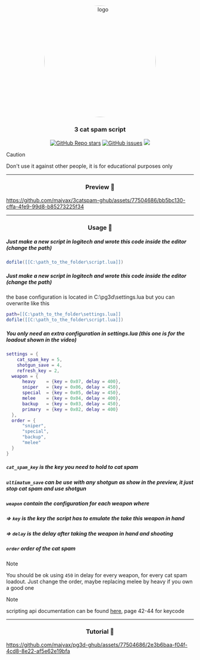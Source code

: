 
<div align="center">
    <img src="https://github.com/majvax/3catspam-ghub/assets/77504686/224bb1e8-9d7d-4f95-913a-946b3d66b198" style="border-radius: 50%; width: 300px; height: 300px" alt="logo">
    <H3>3 cat spam script</H3>
    <p> 
        <a href="https://github.com/majvax/3catspam-ghub/stargazers"><img alt="GitHub Repo stars" src="https://img.shields.io/github/stars/majvax/3catspam-ghub?style=for-the-badge&labelColor=363a4f&color=b7bdf8"></a>
        <a href="https://github.com/majvax/3catspam-ghub/issues"><img alt="GitHub issues" src="https://img.shields.io/github/issues/majvax/3catspam-ghub?style=for-the-badge&labelColor=363a4f&color=f5a97f"></a>
        <a href="https://github.com/majvax/3catspam-ghub/contributors"><img src="https://img.shields.io/github/contributors/majvax/3catspam-ghub?colorA=363a4f&colorB=a6da95&style=for-the-badge"></a>
    </p>    
</div>

> [!CAUTION]
> Don't use it against other people, it is for educational purposes only
<hr>


<div align="center" id="preview" >
    <H3>Preview 📸</H3>
</div>

https://github.com/majvax/3catspam-ghub/assets/77504686/bb5bc130-cffa-4fe9-99d8-b85273225f34
<hr>
<div align="center" id="usage">
    <H3>Usage 📕</H3>
</div>

##### Just make a new script in logitech and wrote this code inside the editor (change the path)
```lua
dofile([[C:\path_to_the_folder\script.lua]])
```
##### Just make a new script in logitech and wrote this code inside the editor (change the path)
the base configuration is located in C:\pg3d\settings.lua
but you can overwrite like this
 ```lua
path=[[C:\path_to_the_folder\settings.lua]]
dofile([[C:\path_to_the_folder\script.lua]])
```





##### You only need an extra configuration in settings.lua (this one is for the loadout shown in the video)
```lua
settings = {
    cat_spam_key = 5,
    shotgun_save = 4,
    refresh_key = 2,
  weapon = {
      heavy    = {key = 0x07, delay = 400},
      sniper   = {key = 0x06, delay = 450},
      special  = {key = 0x05, delay = 450},
      melee    = {key = 0x04, delay = 400},
      backup   = {key = 0x03, delay = 450},
      primary  = {key = 0x02, delay = 400}
  },
  order = {
      "sniper",
      "special",
      "backup",
      "melee"
  }
}
```
##### `cat_spam_key` is the key you need to hold to cat spam
##### `ultimatum_save` can be use with any shotgun as show in the preview, it just stop cat spam and use shotgun
##### `weapon` contain the configuration for each weapon where
##### => `key` is the key the script has to emulate the take this weapon in hand
##### => `delay` is the delay after taking the weapon in hand and shooting
##### `order` order of the cat spam
> [!NOTE]
> You should be ok using `450` in delay for every weapon, for every cat spam loadout.
> Just change the order, maybe replacing melee by heavy if you own a good one

> [!NOTE]
> scripting api documentation can be found [here](https://douile.com/logitech-toggle-keys/APIDocs.pdf), page 42-44 for keycode

<hr>
<div align="center" id="usage">
    <H3>Tutorial 🎥</H3>
</div>

https://github.com/majvax/pg3d-ghub/assets/77504686/2e3b6baa-f04f-4cd8-8e22-af5e62e19bfa




